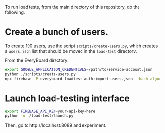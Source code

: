 To run load tests, from the main directory of this repository, do the following.

# Create a bunch of users.
To create 100 users, use the script `scripts/create-users.py`, which creates a `users.json` list that should be moved in the `load-test` directory.

From the EveryBoard directory:
``` sh
export GOOGLE_APPLICATION_CREDENTIALS=/path/to/service-account.json
python ./scripts/create-users.py
npx firebase -P everyboard-loadtest auth:import users.json --hash-algo=MD5 --rounds=0
```

# Launch load-testing interface

``` sh
export FIREBASE_API_KEY=your-api-key-here
python -u ./load-test/launch.py
```

Then, go to http://localhost:8089 and experiment.

